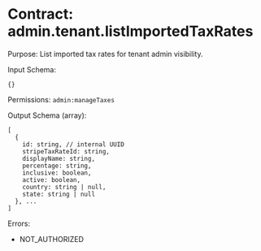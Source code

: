 # Contract: admin.tenant.listImportedTaxRates

Purpose: List imported tax rates for tenant admin visibility.

Input Schema:
```
{}
```
Permissions: `admin:manageTaxes`

Output Schema (array):
```
[
  {
    id: string, // internal UUID
    stripeTaxRateId: string,
    displayName: string,
    percentage: string,
    inclusive: boolean,
    active: boolean,
    country: string | null,
    state: string | null
  }, ...
]
```

Errors:
- NOT_AUTHORIZED
